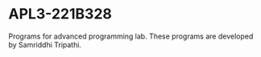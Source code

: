 # APL3-221B328
Programs for advanced programming lab.
These programs are developed by Samriddhi Tripathi.
